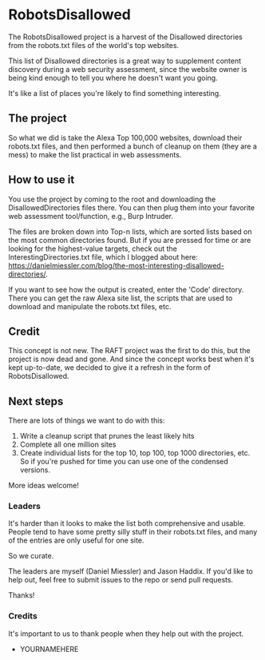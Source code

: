 # RobotsDisallowed
The RobotsDisallowed project is a harvest of the Disallowed directories from the robots.txt files of the world's top websites.

This list of Disallowed directories is a great way to supplement content discovery during a web security assessment, since the website owner is being kind enough to tell you where he doesn't want you going.

It's like a list of places you're likely to find something interesting.

## The project

So what we did is take the Alexa Top 100,000 websites, download their robots.txt files, and then performed a bunch of cleanup on them (they are a mess) to make the list practical in web assessments.

## How to use it

You use the project by coming to the root and downloading the DisallowedDirectories files there. You can then plug them into your favorite web assessment tool/function, e.g., Burp Intruder.

The files are broken down into Top-n lists, which are sorted lists based on the most common directories found. But if you are pressed for time or are looking for the highest-value targets, check out the InterestingDirectories.txt file, which I blogged about here: https://danielmiessler.com/blog/the-most-interesting-disallowed-directories/.

If you want to see how the output is created, enter the 'Code' directory. There you can get the raw Alexa site list, the scripts that are used to download and manipulate the robots.txt files, etc.

## Credit

This concept is not new. The RAFT project was the first to do this, but the project is now dead and gone. And since the concept works best when it's kept up-to-date, we decided to give it a refresh in the form of RobotsDisallowed.

## Next steps

There are lots of things we want to do with this:

1. Write a cleanup script that prunes the least likely hits
2. Complete all one million sites
3. Create individual lists for the top 10, top 100, top 1000 directories, etc. So if you're pushed for time you can use one of the condensed versions.

More ideas welcome!

### Leaders

It's harder than it looks to make the list both comprehensive and usable. People tend to have some pretty silly stuff in their robots.txt files, and many of the entries are only useful for one site.

So we curate.

The leaders are myself (Daniel Miessler) and Jason Haddix. If you'd like to help out, feel free to submit issues to the repo or send pull requests.

Thanks!

### Credits

It's important to us to thank people when they help out with the project.

- YOURNAMEHERE
